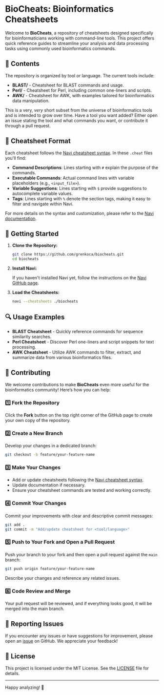 # BioCheats: Bioinformatics Cheatsheets

Welcome to **BioCheats**, a repository of cheatsheets designed specifically for bioinformaticians working with command-line tools. This project offers quick reference guides to streamline your analysis and data processing tasks using commonly used bioinformatics commands.

## 📂 Contents

The repository is organized by tool or language. The current tools include:

- **BLAST/** - Cheatsheet for BLAST commands and usage.
- **Perl/** - Cheatsheet for Perl, including common one-liners and scripts.
- **AWK/** - Cheatsheet for AWK, with examples tailored for bioinformatics data manipulation.

This is a very, *very* short subset from the universe of bioinformatics tools and is intended to grow over time. Have a tool you want added? Either open an issue stating the tool and what commands you want, or contribute it through a pull request. 

## 📝 Cheatsheet Format

Each cheatsheet follows the [Navi cheatsheet syntax](https://github.com/denisidoro/navi). In these `.cheat` files you'll find:

- **Command Descriptions**: Lines starting with `#` explain the purpose of the commands.
- **Executable Commands**: Actual command lines with variable placeholders (e.g., `<input_file>`).
- **Variable Suggestions**: Lines starting with `$` provide suggestions to autocomplete variable values.
- **Tags**: Lines starting with `%` denote the section tags, making it easy to filter and navigate within Navi.

For more details on the syntax and customization, please refer to the [Navi documentation](https://github.com/denisidoro/navi).

## 🚀 Getting Started

1. **Clone the Repository:**

   ```bash
   git clone https://github.com/grenkoca/biocheats.git
   cd biocheats
   ```

2. **Install Navi:**

   If you haven't installed Navi yet, follow the instructions on the [Navi GitHub page](https://github.com/denisidoro/navi).

3. **Load the Cheatsheets:**

   ```bash
   navi --cheatsheets ./biocheats
   ```

## 🔍 Usage Examples

- **BLAST Cheatsheet** - Quickly reference commands for sequence similarity searches.
- **Perl Cheatsheet** - Discover Perl one-liners and script snippets for text processing.
- **AWK Cheatsheet** - Utilize AWK commands to filter, extract, and summarize data from various bioinformatics files.

## 🤝 Contributing

We welcome contributions to make **BioCheats** even more useful for the bioinformatics community! Here’s how you can help:

### 1️⃣ Fork the Repository
Click the **Fork** button on the top right corner of the GitHub page to create your own copy of the repository.

### 2️⃣ Create a New Branch
Develop your changes in a dedicated branch:
```bash
git checkout -b feature/your-feature-name
```

### 3️⃣ Make Your Changes
- Add or update cheatsheets following the [Navi cheatsheet syntax](https://github.com/denisidoro/navi).
- Update documentation if necessary.
- Ensure your cheatsheet commands are tested and working correctly.

### 4️⃣ Commit Your Changes
Commit your improvements with clear and descriptive commit messages:
```bash
git add .
git commit -m "Add/update cheatsheet for <tool/language>"
```

### 5️⃣ Push to Your Fork and Open a Pull Request
Push your branch to your fork and then open a pull request against the `main` branch:
```bash
git push origin feature/your-feature-name
```
Describe your changes and reference any related issues.

### 6️⃣ Code Review and Merge
Your pull request will be reviewed, and if everything looks good, it will be merged into the main branch.

## 🐛 Reporting Issues

If you encounter any issues or have suggestions for improvement, please open an [issue](https://github.com/grenkoca/biocheats/issues) on GitHub. We appreciate your feedback!

## 📜 License

This project is licensed under the MIT License. See the [LICENSE](LICENSE) file for details.

---

Happy analyzing! 🎉

